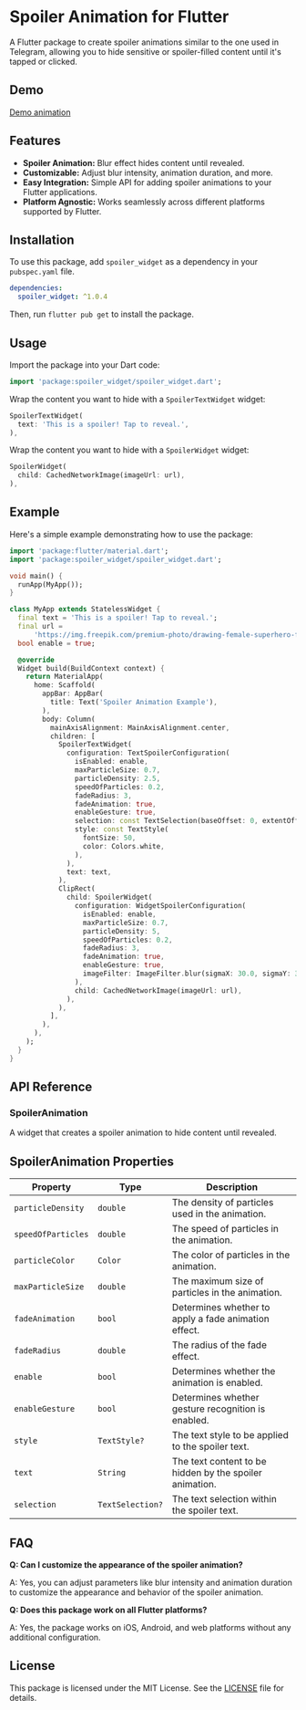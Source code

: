 # Spoiler Animation for Flutter

A Flutter package to create spoiler animations similar to the one used in Telegram, allowing you to hide sensitive or spoiler-filled content until it's tapped or clicked.

## Demo

[Demo animation](https://github.com/zhukeev/spoiler_widget/blob/main/example/lib/demo.gif)

## Features

- **Spoiler Animation:** Blur effect hides content until revealed.
- **Customizable:** Adjust blur intensity, animation duration, and more.
- **Easy Integration:** Simple API for adding spoiler animations to your Flutter applications.
- **Platform Agnostic:** Works seamlessly across different platforms supported by Flutter.

## Installation

To use this package, add `spoiler_widget` as a dependency in your `pubspec.yaml` file.

```yaml
dependencies:
  spoiler_widget: ^1.0.4
```

Then, run `flutter pub get` to install the package.

## Usage

Import the package into your Dart code:

```dart
import 'package:spoiler_widget/spoiler_widget.dart';
```

Wrap the content you want to hide with a `SpoilerTextWidget` widget:

```dart
SpoilerTextWidget(
  text: 'This is a spoiler! Tap to reveal.',
),
```

Wrap the content you want to hide with a `SpoilerWidget` widget:

```dart
SpoilerWidget(
  child: CachedNetworkImage(imageUrl: url),
),
```

## Example

Here's a simple example demonstrating how to use the package:

```dart
import 'package:flutter/material.dart';
import 'package:spoiler_widget/spoiler_widget.dart';

void main() {
  runApp(MyApp());
}

class MyApp extends StatelessWidget {
  final text = 'This is a spoiler! Tap to reveal.';
  final url =
      'https://img.freepik.com/premium-photo/drawing-female-superhero-female-character_1308175-151081.jpg?w=1800';
  bool enable = true;

  @override
  Widget build(BuildContext context) {   
    return MaterialApp(
      home: Scaffold(
        appBar: AppBar(
          title: Text('Spoiler Animation Example'),
        ),
        body: Column(
          mainAxisAlignment: MainAxisAlignment.center,
          children: [
            SpoilerTextWidget(
              configuration: TextSpoilerConfiguration(
                isEnabled: enable,
                maxParticleSize: 0.7,
                particleDensity: 2.5,
                speedOfParticles: 0.2,
                fadeRadius: 3,
                fadeAnimation: true,
                enableGesture: true,
                selection: const TextSelection(baseOffset: 0, extentOffset: 18),
                style: const TextStyle(
                  fontSize: 50,
                  color: Colors.white,
                ),
              ),
              text: text,
            ),
            ClipRect(
              child: SpoilerWidget(
                configuration: WidgetSpoilerConfiguration(
                  isEnabled: enable,
                  maxParticleSize: 0.7,
                  particleDensity: 5,
                  speedOfParticles: 0.2,
                  fadeRadius: 3,
                  fadeAnimation: true,
                  enableGesture: true,
                  imageFilter: ImageFilter.blur(sigmaX: 30.0, sigmaY: 30.0),
                ),
                child: CachedNetworkImage(imageUrl: url),
              ),
            ),
          ],
        ),
      ),
    );
  }
}
```

## API Reference

### SpoilerAnimation

A widget that creates a spoiler animation to hide content until revealed.

## SpoilerAnimation Properties

| Property           | Type            | Description                                            |
|--------------------|-----------------|--------------------------------------------------------|
| `particleDensity`  | `double`        | The density of particles used in the animation.        |
| `speedOfParticles` | `double`        | The speed of particles in the animation.               |
| `particleColor`    | `Color`         | The color of particles in the animation.               |
| `maxParticleSize`  | `double`        | The maximum size of particles in the animation.        |
| `fadeAnimation`    | `bool`          | Determines whether to apply a fade animation effect.   |
| `fadeRadius`       | `double`        | The radius of the fade effect.                         |
| `enable`           | `bool`          | Determines whether the animation is enabled.           |
| `enableGesture`    | `bool`          | Determines whether gesture recognition is enabled.     |
| `style`            | `TextStyle?`    | The text style to be applied to the spoiler text.      |
| `text`             | `String`        | The text content to be hidden by the spoiler animation.|
| `selection`        | `TextSelection?`| The text selection within the spoiler text.            |

## FAQ

**Q: Can I customize the appearance of the spoiler animation?**

A: Yes, you can adjust parameters like blur intensity and animation duration to customize the appearance and behavior of the spoiler animation.

**Q: Does this package work on all Flutter platforms?**

A: Yes, the package works on iOS, Android, and web platforms without any additional configuration.

## License

This package is licensed under the MIT License. See the [LICENSE](https://github.com/zhukeev/spoiler_widget/LICENSE) file for details.
